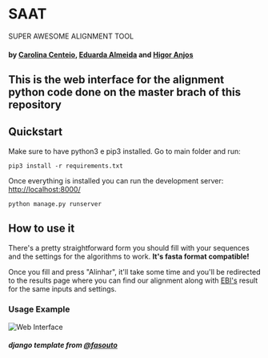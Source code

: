 # SAAT

SUPER AWESOME ALIGNMENT TOOL

#### by [Carolina Centeio](https://github.com/centeio), [Eduarda Almeida](https://github.com/EAlmeida1) and [Higor Anjos](https://github.com/anjoshigor/)

## This is the web interface for the alignment python code done on the master brach of this repository ##

## Quickstart ##

Make sure to have python3 e pip3 installed. Go to main folder and run:

    pip3 install -r requirements.txt

Once everything is installed you can run the development server: [http://localhost:8000/](http://localhost:8000/)

    python manage.py runserver

## How to use it ##

There's a pretty straightforward form you should fill with your sequences and the settings for the algorithms to work. **It's fasta format compatible!**

Once you fill and press "Alinhar", it'll take some time and you'll be redirected to the results page where you can find our alignment along with [EBI's](https://www.ebi.ac.uk/) result for the same inputs and settings.

### Usage Example

![Web Interface](https://im5.ezgif.com/tmp/ezgif-5-e48cb3bf8f.gif "Web Interface Usage")


##### django template from [@fasouto](https://github.com/fasouto/django-starter-template)